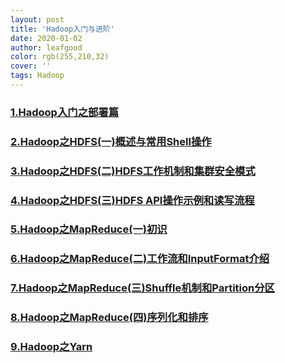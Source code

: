 ```yaml
---
layout: post
title: 'Hadoop入门与进阶'
date: 2020-01-02
author: leafgood
color: rgb(255,210,32)
cover: ''
tags: Hadoop
---
```

### [1.Hadoop入门之部署篇](https://segmentfault.com/a/1190000038707748)

### [2.Hadoop之HDFS(一)概述与常用Shell操作](https://segmentfault.com/a/1190000038712672)

### [3.Hadoop之HDFS(二)HDFS工作机制和集群安全模式](https://segmentfault.com/a/1190000038718226)

### [4.Hadoop之HDFS(三)HDFS API操作示例和读写流程](https://segmentfault.com/a/1190000038737535)

### [5.Hadoop之MapReduce(一)初识](https://segmentfault.com/a/1190000038744093)

### [6.Hadoop之MapReduce(二)工作流和InputFormat介绍](https://segmentfault.com/a/1190000038765702)

### [7.Hadoop之MapReduce(三)Shuffle机制和Partition分区](https://segmentfault.com/a/1190000038765755)

### [8.Hadoop之MapReduce(四)序列化和排序](https://segmentfault.com/a/1190000038770287)

### [9.Hadoop之Yarn](https://segmentfault.com/a/1190000038770781)


